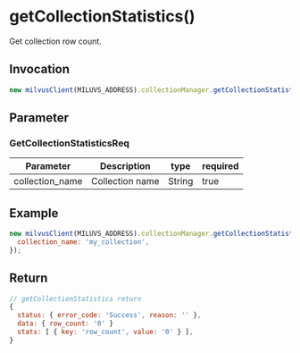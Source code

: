 # getCollectionStatistics()
Get collection row count.

## Invocation 
```javascript
new milvusClient(MILUVS_ADDRESS).collectionManager.getCollectionStatistics(GetCollectionStatisticsReq);
```

## Parameter
### GetCollectionStatisticsReq
| Parameter       | Description     | type   | required |
| --------------- | --------------- | ------ | -------- |
| collection_name | Collection name | String | true     |


## Example
```javascript
new milvusClient(MILUVS_ADDRESS).collectionManager.getCollectionStatistics({
  collection_name: 'my_collection',
});
```
## Return
```javascript
// getCollectionStatistics return
{
  status: { error_code: 'Success', reason: '' },
  data: { row_count: '0' }
  stats: [ { key: 'row_count', value: '0' } ],
}
```
